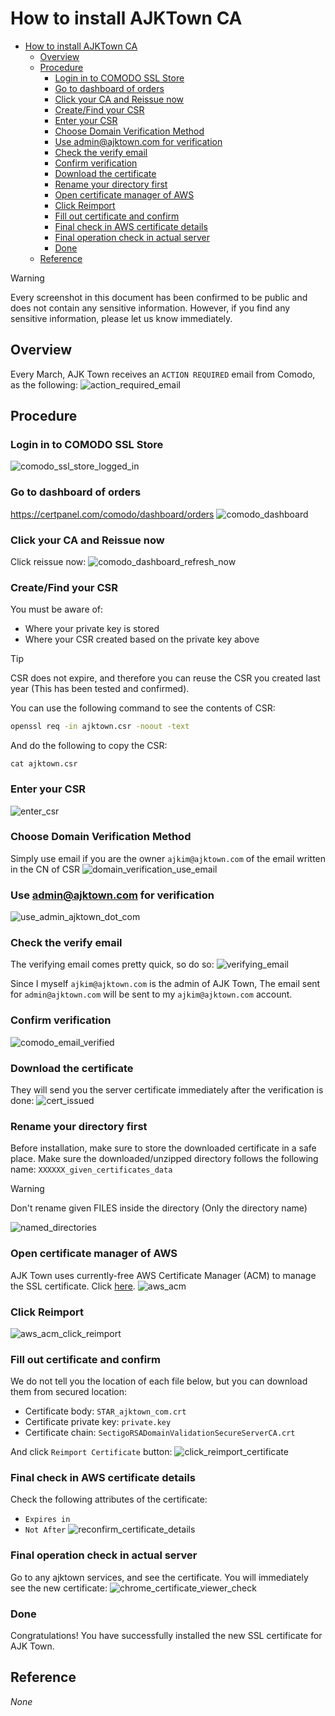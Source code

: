 # How to install AJKTown CA

<!-- TOC -->

- [How to install AJKTown CA](#how-to-install-ajktown-ca)
  - [Overview](#overview)
  - [Procedure](#procedure)
    - [Login in to COMODO SSL Store](#login-in-to-comodo-ssl-store)
    - [Go to dashboard of orders](#go-to-dashboard-of-orders)
    - [Click your CA and Reissue now](#click-your-ca-and-reissue-now)
    - [Create/Find your CSR](#createfind-your-csr)
    - [Enter your CSR](#enter-your-csr)
    - [Choose Domain Verification Method](#choose-domain-verification-method)
    - [Use admin@ajktown.com for verification](#use-adminajktowncom-for-verification)
    - [Check the verify email](#check-the-verify-email)
    - [Confirm verification](#confirm-verification)
    - [Download the certificate](#download-the-certificate)
    - [Rename your directory first](#rename-your-directory-first)
    - [Open certificate manager of AWS](#open-certificate-manager-of-aws)
    - [Click Reimport](#click-reimport)
    - [Fill out certificate and confirm](#fill-out-certificate-and-confirm)
    - [Final check in AWS certificate details](#final-check-in-aws-certificate-details)
    - [Final operation check in actual server](#final-operation-check-in-actual-server)
    - [Done](#done)
  - [Reference](#reference)

<!-- /TOC -->

> [!WARNING]
> Every screenshot in this document has been confirmed to be public and does not contain any sensitive information. However, if you find any sensitive information, please let us know immediately.

## Overview
Every March, AJK Town receives an `ACTION REQUIRED` email from Comodo, as the following:
![action_required_email](./assets/action_required_email.png)


## Procedure

### Login in to COMODO SSL Store
![comodo_ssl_store_logged_in](./assets/comodo_ssl_store_logged_in.png)


### Go to dashboard of orders
https://certpanel.com/comodo/dashboard/orders
![comodo_dashboard](./assets/comodo_dashboard.png)



### Click your CA and Reissue now
Click reissue now:
![comodo_dashboard_refresh_now](./assets/comodo_dashboard_refresh_now.png)


### Create/Find your CSR
You must be aware of:
- Where your private key is stored
- Where your CSR created based on the private key above

> [!TIP]
> CSR does not expire, and therefore you can reuse the CSR you created last year (This has been tested and confirmed).

You can use the following command to see the contents of CSR:
```bash
openssl req -in ajktown.csr -noout -text
```

And do the following to copy the CSR:
```
cat ajktown.csr
```

### Enter your CSR
![enter_csr](./assets/enter_csr.png)

### Choose Domain Verification Method
Simply use email if you are the owner `ajkim@ajktown.com` of the email written in the CN of CSR
![domain_verification_use_email](./assets/domain_verification_use_email.png)

### Use admin@ajktown.com for verification
![use_admin_ajktown_dot_com](./assets/use_admin_ajktown_dot_com.png)

### Check the verify email
The verifying email comes pretty quick, so do so:
![verifying_email](./assets/verifying_email.png)

Since I myself `ajkim@ajktown.com` is the admin of AJK Town, The email sent for `admin@ajktown.com` will be sent to my `ajkim@ajktown.com` account.

### Confirm verification
![comodo_email_verified](./assets/comodo_email_verified.png)

### Download the certificate
They will send you the server certificate immediately after the verification is done:
![cert_issued](./assets/cert_issued.png)


### Rename your directory first
Before installation, make sure to store the downloaded certificate in a safe place.
Make sure the downloaded/unzipped directory follows the following name: `XXXXXX_given_certificates_data`
> [!WARNING]
> Don't rename given FILES inside the directory (Only the directory name)

![named_directories](./assets/named_directories.png)


### Open certificate manager of AWS

AJK Town uses currently-free AWS Certificate Manager (ACM) to manage the SSL certificate. Click [here](https://ap-northeast-1.console.aws.amazon.com/acm/home?region=ap-northeast-1#/certificates/list).
![aws_acm](./assets/aws_acm.png)

### Click Reimport

![aws_acm_click_reimport](./assets/aws_acm_click_reimport.png)


### Fill out certificate and confirm
We do not tell you the location of each file below, but you can download them from secured location:
- Certificate body: `STAR_ajktown_com.crt`
- Certificate private key: `private.key`
- Certificate chain: `SectigoRSADomainValidationSecureServerCA.crt`

And click `Reimport Certificate` button:
![click_reimport_certificate](./assets/click_reimport_certificate.png)


### Final check in AWS certificate details
Check the following attributes of the certificate:
- `Expires in`
- `Not After`
![reconfirm_certificate_details](./assets/reconfirm_certificate_details.png)


### Final operation check in actual server
Go to any ajktown services, and see the certificate. You will immediately see the new certificate:
![chrome_certificate_viewer_check](./assets/chrome_certificate_viewer_check.png)


### Done
Congratulations! You have successfully installed the new SSL certificate for AJK Town.

## Reference
*None*
